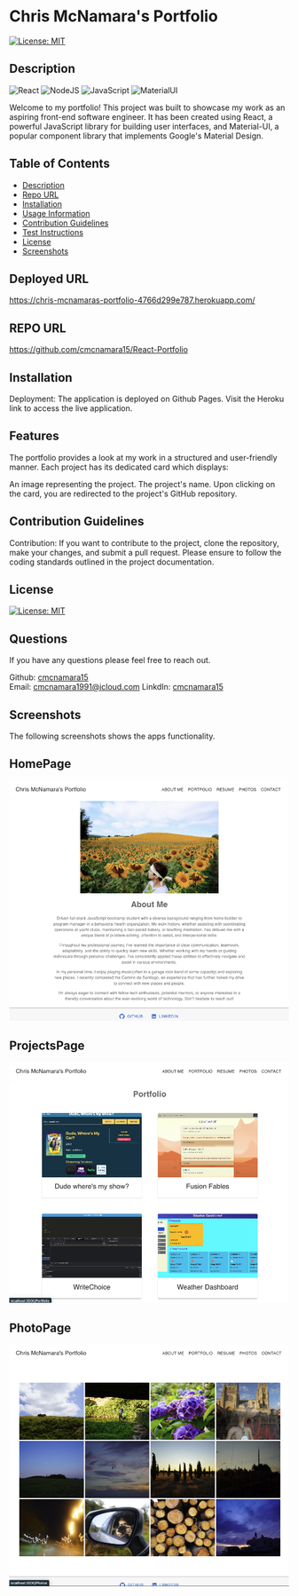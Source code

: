 # Chris McNamara's Portfolio
[![License: MIT](https://img.shields.io/badge/License-MIT-yellow.svg)](https://opensource.org/licenses/MIT)

## Description
![React](https://img.shields.io/badge/react%20os-0088CC?style=for-the-badge&logo=reactos&logoColor=white)
![NodeJS](https://img.shields.io/badge/node.js-6DA55F?style=for-the-badge&logo=node.js&logoColor=white)
![JavaScript](https://img.shields.io/badge/javascript-%23323330.svg?style=for-the-badge&logo=javascript&logoColor=%23F7DF1E)
![MaterialUI](https://img.shields.io/badge/Material--UI-0081CB?style=for-the-badge&logo=material-ui&logoColor=white)


Welcome to my portfolio! This project was built to showcase my work as an aspiring front-end software engineer. It has been created using React, a powerful JavaScript library for building user interfaces, and Material-UI, a popular component library that implements Google's Material Design.



## Table of Contents    
- [Description](#description)
- [Repo URL](#repo-url)
- [Installation](#installation)
- [Usage Information](#usage-information)
- [Contribution Guidelines](#contribution-guidelines)
- [Test Instructions](#test-instructions)
- [License](#license)
- [Screenshots](#screenshots)

## Deployed URL
https://chris-mcnamaras-portfolio-4766d299e787.herokuapp.com/

## REPO URL
https://github.com/cmcnamara15/React-Portfolio<br />

## Installation
Deployment: The application is deployed on Github Pages. Visit the Heroku link to access the live application.<br />

## Features
The portfolio provides a look at my work in a structured and user-friendly manner. Each project has its dedicated card which displays:

An image representing the project.
The project's name.
Upon clicking on the card, you are redirected to the project's GitHub repository.
<br />

## Contribution Guidelines 
Contribution: If you want to contribute to the project, clone the repository, make your changes, and submit a pull request. Please ensure to follow the coding standards outlined in the project documentation.<br />


## License
[![License: MIT](https://img.shields.io/badge/License-MIT-yellow.svg)](https://opensource.org/licenses/MIT)

## Questions 
If you have any questions please feel free to reach out.<br />

Github: [cmcnamara15](https://github.com/cmcnamara15)<br />
Email: cmcnamara1991@icloud.com
LinkdIn: [cmcnamara15](https://www.linkedin.com/in/chris-mcnamara1991/)

## Screenshots

The following screenshots shows the apps functionality.<br />


## HomePage<br />

![Screenshot of home page](/src/assets/screenshots/ScreenshotOne.png)

## ProjectsPage<br />

![Screenshot of project page](/src/assets/screenshots/ScreenshotTwo.png)

## PhotoPage<br />

![Screenshot of photo page](/src/assets/screenshots/ScreenshotThree.png)

